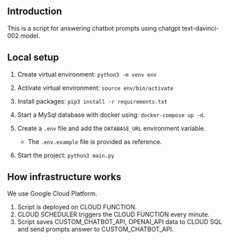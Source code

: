 ## Introduction
This is a script for answering chatbot prompts using chatgpt text-davinci-002 model.

## Local setup

1. Create virtual environment: `python3 -m venv env`
2. Activate virtual environment: `source env/bin/activate`
3. Install packages: `pip3 install -r requirements.txt`
4. Start a MySql database with docker using: `docker-compose up -d`.
5. Create a `.env` file and add the `DATABASE_URL` environment variable.
    - The `.env.example` file is provided as reference.

5. Start the project: `python3 main.py`

## How infrastructure works

We use Google Cloud Platform.

1. Script is deployed on CLOUD FUNCTION.
2. CLOUD SCHEDULER triggers the CLOUD FUNCTION every minute.
3. Script saves CUSTOM_CHATBOT_API, OPENAI_API data to CLOUD SQL and send prompts answer to CUSTOM_CHATBOT_API.